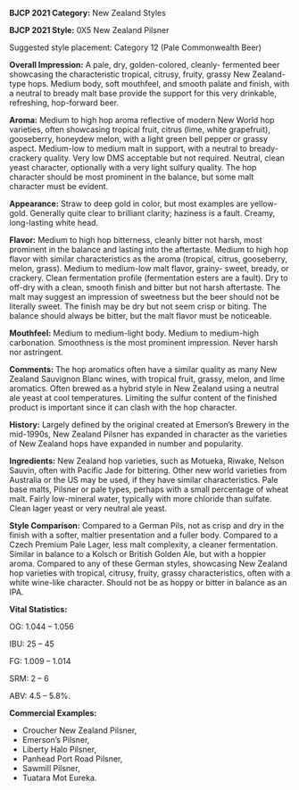 <b>BJCP 2021 Category:</b> New Zealand Styles

<b>BJCP 2021 Style:</b> 0X5 New Zealand Pilsner

Suggested style placement: Category 12 (Pale Commonwealth
Beer)

<b>Overall Impression:</b> A pale, dry, golden-colored, cleanly-
fermented beer showcasing the characteristic tropical, citrusy,
fruity, grassy New Zealand-type hops. Medium body, soft
mouthfeel, and smooth palate and finish, with a neutral to
bready malt base provide the support for this very drinkable,
refreshing, hop-forward beer.

<b>Aroma:</b> Medium to high hop aroma reflective of modern New
World hop varieties, often showcasing tropical fruit, citrus
(lime, white grapefruit), gooseberry, honeydew melon, with a
light green bell pepper or grassy aspect. Medium-low to
medium malt in support, with a neutral to bready-crackery
quality. Very low DMS acceptable but not required. Neutral,
clean yeast character, optionally with a very light sulfury
quality. The hop character should be most prominent in the
balance, but some malt character must be evident.

<b>Appearance:</b> Straw to deep gold in color, but most examples
are yellow-gold. Generally quite clear to brilliant clarity;
haziness is a fault. Creamy, long-lasting white head.

<b>Flavor:</b> Medium to high hop bitterness, cleanly bitter not
harsh, most prominent in the balance and lasting into the
aftertaste. Medium to high hop flavor with similar
characteristics as the aroma (tropical, citrus, gooseberry,
melon, grass). Medium to medium-low malt flavor, grainy-
sweet, bready, or crackery. Clean fermentation profile
(fermentation esters are a fault). Dry to off-dry with a clean,
smooth finish and bitter but not harsh aftertaste. The malt may
suggest an impression of sweetness but the beer should not be
literally sweet. The finish may be dry but not seem crisp or
biting. The balance should always be bitter, but the malt flavor
must be noticeable.

<b>Mouthfeel:</b> Medium to medium-light body. Medium to
medium-high carbonation. Smoothness is the most prominent
impression. Never harsh nor astringent.

<b>Comments:</b> The hop aromatics often have a similar quality
as many New Zealand Sauvignon Blanc wines, with tropical
fruit, grassy, melon, and lime aromatics. Often brewed as a
hybrid style in New Zealand using a neutral ale yeast at cool
temperatures. Limiting the sulfur content of the finished
product is important since it can clash with the hop character.

<b>History:</b> Largely defined by the original created at Emerson’s
Brewery in the mid-1990s, New Zealand Pilsner has expanded
in character as the varieties of New Zealand hops have
expanded in number and popularity.

<b>Ingredients:</b> New Zealand hop varieties, such as Motueka,
Riwake, Nelson Sauvin, often with Pacific Jade for bittering.
Other new world varieties from Australia or the US may be
used, if they have similar characteristics. Pale base malts,
Pilsner or pale types, perhaps with a small percentage of wheat
malt. Fairly low-mineral water, typically with more chloride
than sulfate. Clean lager yeast or very neutral ale yeast.

<b>Style Comparison:</b> Compared to a German Pils, not as crisp
and dry in the finish with a softer, maltier presentation and a
fuller body. Compared to a Czech Premium Pale Lager, less
malt complexity, a cleaner fermentation. Similar in balance to a
Kolsch or British Golden Ale, but with a hoppier aroma.
Compared to any of these German styles, showcasing New
Zealand hop varieties with tropical, citrusy, fruity, grassy
characteristics, often with a white wine-like character. Should
not be as hoppy or bitter in balance as an IPA.

<b>Vital Statistics:</b>

OG: 1.044 – 1.056

IBU: 25 – 45

FG: 1.009 – 1.014

SRM: 2 – 6

ABV: 4.5 – 5.8%.

<b>Commercial Examples:</b>
- Croucher New Zealand Pilsner,
- Emerson’s Pilsner,
- Liberty Halo Pilsner,
- Panhead Port Road Pilsner,
- Sawmill Pilsner,
- Tuatara Mot Eureka.
